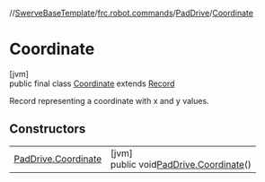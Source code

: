 //[SwerveBaseTemplate](../../../../index.md)/[frc.robot.commands](../../index.md)/[PadDrive](../index.md)/[Coordinate](index.md)

# Coordinate

[jvm]\
public final class [Coordinate](index.md) extends [Record](https://docs.oracle.com/javase/8/docs/api/java/lang/Record.html)

Record representing a coordinate with x and y values.

## Constructors

| | |
|---|---|
| [PadDrive.Coordinate](-pad-drive.-coordinate.md) | [jvm]<br>public void[PadDrive.Coordinate](-pad-drive.-coordinate.md)() |

